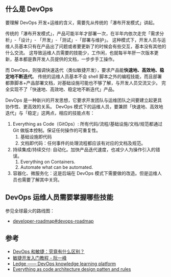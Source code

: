 
## 什么是 DevOps

要理解 DevOps 开发+运维的含义，需要先从传统的「瀑布开发模式」讲起。

传统的「瀑布开发模式」，产品可能半年才部署一次，在半年内依次走完「需求分析」-「设计」- 「开发」-「测试」-「部署与维护」。
这种模式下，开发人员与运维人员基本只有在产品出了问题或者要更新了的时候会有些交互，基本没有其他的什么交流。
这导致运维人员需要的技能少，工作闲，也就每半年肝一次版本更新，基本都是靠开发人员提供的文档，一步步手工操作。

而 DevOps，则强调快速迭代（类似敏捷开发），要求产品能**快速地、高效地、稳定地不断迭代**。
传统的运维人员基本不会 shell 脚本之外的编程技能，而且部署都靠脚本+产品部署文档，对基础设施可能也不够了解，与开发人员交流又少。
完全实现不了「快速地、高效地、稳定地不断迭代」产品。

DevOps 是一种新兴的开发思想，它要求开发团队与运维团队之间要建立起更具协作性、更高效的关系。
DevOps 模式下的运维人员，要兼顾「快速地、高效地迭代」与「稳定」这两点，相应的技能点有：

1. Everything as Code（GitOps）: 所有代码/流程/基础设施/文档/规范都通过 Git 做版本控制。保证任何操作的可重复性。
   1. 基础设施即代码
   2. 文档即代码：任何事件的处理流程都应该有对应的文档及规范。
2. 持续集成/持续交付: 自动化。加快产品迭代速度，也减少人为操作引入的错误。
   1. Everything on Containers.
   2. Automate what can be automated.
3. 容器化、微服务化：这是后端在 DevOps 模式下需要做的改造。但是运维人员也需要了解其中关窍。


## DevOps 运维人员需要掌握哪些技能

参见全球最火的路线图：

- [developer-roadmap#devops-roadmap](https://github.com/kamranahmedse/developer-roadmap#devops-roadmap)

## 参考

- [DevOps 和敏捷：究竟有什么区别？](https://zhuanlan.zhihu.com/p/115611598)
- [敏捷开发入门教程 - 阮一峰](https://www.ruanyifeng.com/blog/2019/03/agile-development.html)
- [Ledge —— DevOps knowledge learning platform](https://github.com/phodal/ledge)
- [Everything as code architecture design patten and rules](https://github.com/phodal/ascode.ink)


